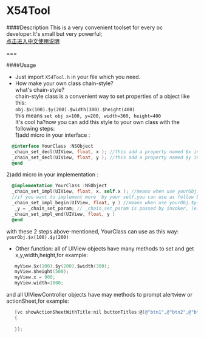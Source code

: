 # X54Tool

####Description
 This is a very convenient toolset for every oc developer.It's small but very powerful;   
 [点击进入中文使用说明](https://github.com/xu54/X54Tool/blob/master/README_CN.md)
 
===

####Usage

* Just import `X54Tool.h` in your file which you need.  
* How make your own class chain-style?  
  what's chain-style? <br>
  chain-style class is a convenient way to set properties of a object like this:<br>
          `obj.$x(100).$y(200).$width(300).$height(400)`<br>
      this means `set obj x=100, y=200, width=300, height=400`<br>
  It's cool ha?now you can add this style to your own class with the following steps:<br>
  1)add micro in your interface :    

```objective-c    
  @interface YourClass :NSObject  
  _chain_set_decl(UIView, float, x ); //this add a property named $x in YourClass   
  _chain_set_decl(UIView, float, y ); //this add a property named $y in YourClass
  @end
```   

  2)add micro in your implementation :  
  
```objective-c
  @implementation YourClass :NSObject
  _chain_set_impl(UIView, float, x, self.x ); //means when use yourObj.$x(100),set 100 to self.x
  //if you want to implement more  by your self,you can use as follow block
  _chain_set_impl_begin(UIView, float, y ) //means when use yourObj.$y(100),set 100 to _y;
   _y = _chain_set_param; // _chain_set_param is passed by invoker, (e.g. now is 100 )
  _chain_set_impl_end(UIView, float, y )
  @end
```
  with these 2 steps above-mentioned, YourClass can use as this way: `yourObj.$x(100).$y(200)`   
* Other function:
   all of UIView objects have many methods to set and get x,y,width,height,for example:   

```objective-c
   myView.$x(100).$y(200).$width(300);
   myView.$height(500);
   myView.x = 900;
   myView.width=1000;
```   
  and all UIViewController objects have may methods to prompt alertview or actionSheet,for example:   
```objective-c
   [vc showActionSheetWithTitle:nil buttonTitles:@[@"btn1",@"btn2",@"btn3" buttonHandler:^(NSInteger btnIndex,NSString* btnTitle))
   {
    
   }];
``` 

